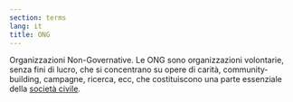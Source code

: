 ```yaml
---
section: terms
lang: it
title: ONG
---
```


Organizzazioni Non-Governative. Le ONG sono organizzazioni volontarie, senza fini di lucro, che si concentrano su opere di carità, community-building, campagne, ricerca, ecc, che costituiscono una parte essenziale della [società civile](/glossary/it/civil-society).
